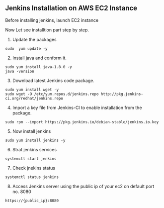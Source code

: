 ## Jenkins Installation on AWS EC2 Instance
 Before installing jenkins, launch EC2 instance
 
 Now Let see installtion part step by step.
 
 1. Update the packages
 
 ```
sudo  yum update -y
 ```
 2. Install java and conform it.
 ```
 sudo yum install java-1.8.0 -y
 java -version
 ```
3. Download latest Jenkins code package.

```
sudo yum install wget -y
sudo wget -O /etc/yum.repos.d/jenkins.repo http://pkg.jenkins-ci.org/redhat/jenkins.repo
```
4. Import a key file from Jenkins-CI to enable installation from the package.
```
sudo rpm --import https://pkg.jenkins.io/debian-stable/jenkins.io.key 
```
5. Now install jenkins
```
sudo yum install jenkins -y
```
6. Strat jenkins services
```
systemctl start jenkins
```
7. Check jnekins status
```
systemctl status jenkins
```
8. Access Jenkins server using the public ip of your ec2 on default port no. 8080
```
https://{public_ip}:8080
```
